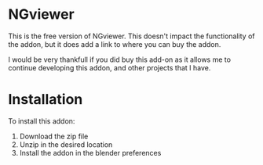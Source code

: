 # NGviewer

This is the free version of NGviewer. This doesn't impact the functionality of the addon, but it does add a link to where you can buy the addon.

I would be very thankfull if you did buy this add-on as it allows me to continue developing this addon, and other projects that I have.

# Installation

To install this addon:

1. Download the zip file
2. Unzip in the desired location
3. Install the addon in the blender preferences
